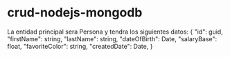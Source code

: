 # crud-nodejs-mongodb

La entidad principal sera Persona y tendra los siguientes datos:
{
  "id": guid,
  "firstName": string,
  "lastName": string,
  "dateOfBirth": Date,
  "salaryBase": float,
  "favoriteColor": string,
  "createdDate": Date,
}